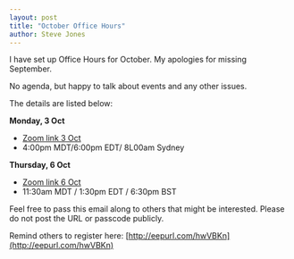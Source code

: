 ```yaml
---
layout: post
title: "October Office Hours"
author: Steve Jones
---
```

I have set up Office Hours for October. My apologies for missing September.

No agenda, but happy to talk about events and any other issues.

The details are listed below:

**Monday, 3 Oct**
- [Zoom link 3 Oct](https://us06web.zoom.us/j/83062880033?pwd=eEJzV3pKU1ovMmRPMG5OOWMwaFlpdz09)
- 4:00pm MDT/6:00pm EDT/ 8L00am Sydney

**Thursday, 6 Oct**
- [Zoom link 6 Oct](https://us06web.zoom.us/j/86015235943?pwd=bVBrZ3MySGJZbGtGTHEzMDJRc1Z1UT09)
- 11:30am MDT / 1:30pm EDT / 6:30pm BST

Feel free to pass this email along to others that might be interested. Please do not post the URL or passcode publicly.

Remind others to register here: [http://eepurl.com/hwVBKn](http://eepurl.com/hwVBKn)
